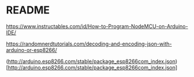 # README

https://www.instructables.com/id/How-to-Program-NodeMCU-on-Arduino-IDE/

https://randomnerdtutorials.com/decoding-and-encoding-json-with-arduino-or-esp8266/


(http://arduino.esp8266.com/stable/package_esp8266com_index.json)[http://arduino.esp8266.com/stable/package_esp8266com_index.json]
